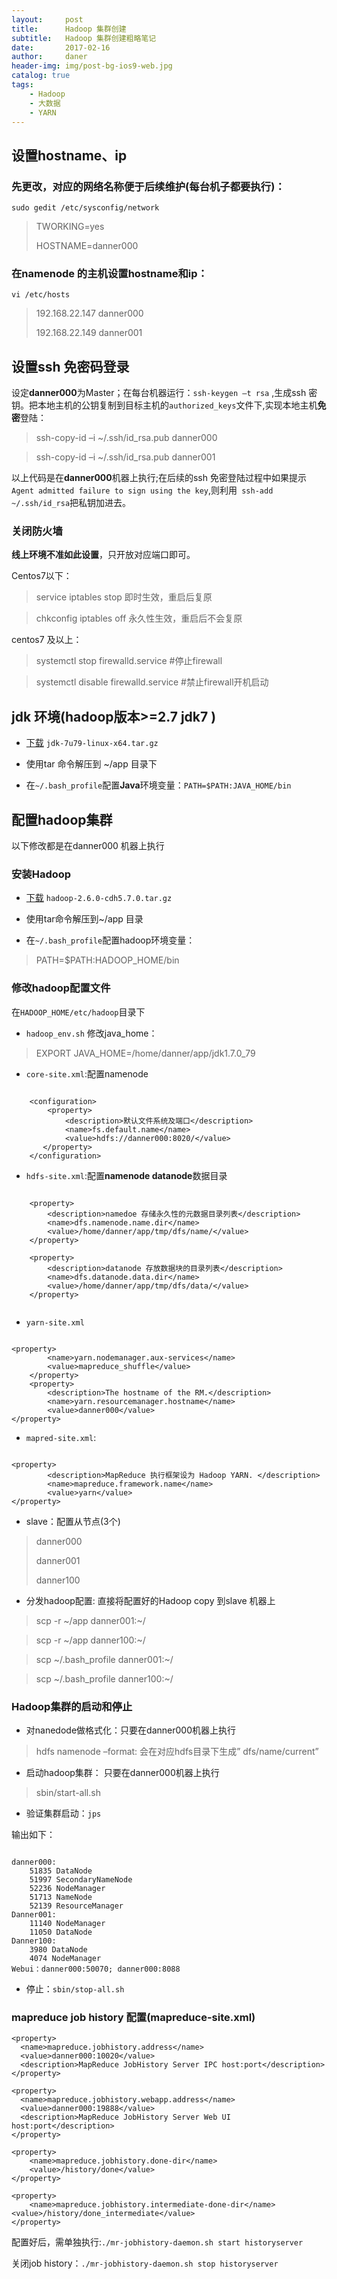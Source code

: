 ```yaml
---
layout:     post
title:      Hadoop 集群创建
subtitle:   Hadoop 集群创建粗略笔记
date:       2017-02-16
author:     daner
header-img: img/post-bg-ios9-web.jpg
catalog: true
tags:
    - Hadoop
    - 大数据
    - YARN
---
```


## 设置hostname、ip


### 先更改，对应的网络名称便于后续维护(每台机子都要执行)：
`sudo gedit /etc/sysconfig/network`
>TWORKING=yes
>
>HOSTNAME=danner000


### 在namenode 的主机设置hostname和ip：
`vi /etc/hosts`
>192.168.22.147 danner000	
>
>192.168.22.149 danner001


## 设置ssh 免密码登录
设定**danner000**为Master；在每台机器运行：`ssh-keygen –t rsa` ,生成ssh 密钥。把本地主机的公钥复制到目标主机的`authorized_keys`文件下,实现本地主机**免密**登陆：
>ssh-copy-id –i ~/.ssh/id_rsa.pub danner000

>ssh-copy-id –i ~/.ssh/id_rsa.pub danner001

以上代码是在**danner000**机器上执行;在后续的ssh 免密登陆过程中如果提示`Agent admitted failure to sign using the key`,则利用` ssh-add   ~/.ssh/id_rsa`把私钥加进去。


### 关闭防火墙
**线上环境不准如此设置**，只开放对应端口即可。

Centos7以下：
>service iptables stop  	即时生效，重启后复原

>chkconfig iptables off 	永久性生效，重启后不会复原

centos7 及以上：
>systemctl stop firewalld.service 	#停止firewall

>systemctl disable firewalld.service #禁止firewall开机启动


## jdk 环境(hadoop版本>=2.7 jdk7 )
- [下载](https://download.oracle.com/otn/java/jdk/7u79-b15/jre-7u79-linux-x64.tar.gz?AuthParam=1550277880_b145349131f84ce54f78a006e0e7240b) `jdk-7u79-linux-x64.tar.gz`

- 使用tar 命令解压到 ~/app 目录下

- 在`~/.bash_profile`配置**Java**环境变量：`PATH=$PATH:JAVA_HOME/bin`



## 配置hadoop集群
以下修改都是在danner000 机器上执行

### 安装Hadoop
- [下载](http://archive.cloudera.com/cdh5/cdh/5/hadoop-2.6.0-cdh5.7.0.tar.gz) `hadoop-2.6.0-cdh5.7.0.tar.gz`
 
- 使用tar命令解压到~/app 目录

- 在`~/.bash_profile`配置hadoop环境变量：
>PATH=$PATH:HADOOP_HOME/bin


### 修改hadoop配置文件
在`HADOOP_HOME/etc/hadoop`目录下

- `hadoop_env.sh` 修改java_home：
> EXPORT JAVA_HOME=/home/danner/app/jdk1.7.0_79

- `core-site.xml`:配置namenode
```

	<configuration>
    	<property>
        	<description>默认文件系统及端口</description> 
        	<name>fs.default.name</name>
        	<value>hdfs://danner000:8020/</value>
       </property>
	</configuration>

```

- `hdfs-site.xml`:配置**namenode datanode**数据目录
```

  	<property>
        <description>namedoe 存储永久性的元数据目录列表</description> 
        <name>dfs.namenode.name.dir</name>
        <value>/home/danner/app/tmp/dfs/name/</value>
    </property>

    <property>
        <description>datanode 存放数据块的目录列表</description> 
        <name>dfs.datanode.data.dir</name>
        <value>/home/danner/app/tmp/dfs/data/</value>
	</property>


```

- `yarn-site.xml`
```

<property> 
        <name>yarn.nodemanager.aux-services</name> 
        <value>mapreduce_shuffle</value> 
    </property> 
	<property>  
        <description>The hostname of the RM.</description>  
        <name>yarn.resourcemanager.hostname</name>  
        <value>danner000</value>  
</property>

```

- `mapred-site.xml`:
```

<property> 
        <description>MapReduce 执行框架设为 Hadoop YARN. </description> 
        <name>mapreduce.framework.name</name> 
        <value>yarn</value> 
</property>

```

- slave：配置从节点(3个)
> danner000
>
> danner001
>
> danner100

- 分发hadoop配置: 直接将配置好的Hadoop copy 到slave 机器上
> scp -r ~/app danner001:~/
 
> scp -r ~/app danner100:~/
 
> scp  ~/.bash_profile danner001:~/
 
> scp  ~/.bash_profile danner100:~/






### Hadoop集群的启动和停止

- 对nanedode做格式化：只要在danner000机器上执行
> hdfs namenode –format: 会在对应hdfs目录下生成” dfs/name/current”

- 启动hadoop集群： 只要在danner000机器上执行
> sbin/start-all.sh

- 验证集群启动：`jps`

输出如下：

```

danner000:
	51835 DataNode
	51997 SecondaryNameNode
	52236 NodeManager
	51713 NameNode
	52139 ResourceManager
Danner001:
	11140 NodeManager
	11050 DataNode
Danner100:
	3980 DataNode
	4074 NodeManager
Webui：danner000:50070; danner000:8088

```
- 停止：`sbin/stop-all.sh`


### mapreduce job history 配置(mapreduce-site.xml)
``` 
<property>
  <name>mapreduce.jobhistory.address</name>
  <value>danner000:10020</value>
  <description>MapReduce JobHistory Server IPC host:port</description>
</property>

<property>
  <name>mapreduce.jobhistory.webapp.address</name>
  <value>danner000:19888</value>
  <description>MapReduce JobHistory Server Web UI host:port</description>
</property>

<property>
    <name>mapreduce.jobhistory.done-dir</name>
    <value>/history/done</value>
</property>

<property>
    <name>mapreduce.jobhistory.intermediate-done-dir</name>
<value>/history/done_intermediate</value>
</property>

```

配置好后，需单独执行:`./mr-jobhistory-daemon.sh start historyserver`

关闭job history：`./mr-jobhistory-daemon.sh stop historyserver`



